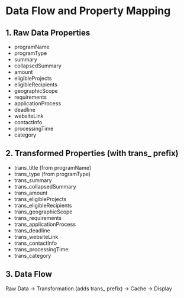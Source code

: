# Data Flow and Property Mapping

## 1. Raw Data Properties
- programName
- programType
- summary
- collapsedSummary
- amount
- eligibleProjects
- eligibleRecipients
- geographicScope
- requirements
- applicationProcess
- deadline
- websiteLink
- contactInfo
- processingTime
- category

## 2. Transformed Properties (with trans_ prefix)
- trans_title (from programName)
- trans_type (from programType)
- trans_summary
- trans_collapsedSummary
- trans_amount
- trans_eligibleProjects
- trans_eligibleRecipients
- trans_geographicScope
- trans_requirements
- trans_applicationProcess
- trans_deadline
- trans_websiteLink
- trans_contactInfo
- trans_processingTime
- trans_category

## 3. Data Flow
Raw Data -> Transformation (adds trans_ prefix) -> Cache -> Display
